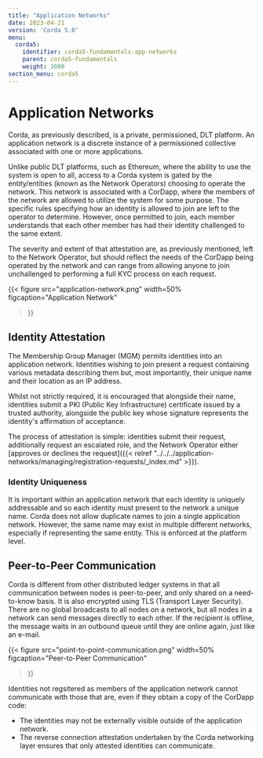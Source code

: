 ```yaml
---
title: "Application Networks"
date: 2023-04-21
version: 'Corda 5.0'
menu:
  corda5:
    identifier: corda5-fundamentals-app-networks
    parent: corda5-fundamentals
    weight: 2000
section_menu: corda5
---
```


# Application Networks

Corda, as previously described, is a private, permissioned, DLT platform. 
An application network is a discrete instance of a permissioned collective associated with one or more applications.

Unlike public DLT platforms, such as Ethereum, where the ability to use the system is open to all, access to a Corda system is gated by the entity/entities (known as the Network Operators) choosing to operate the network. 
This network is associated with a CorDapp, where the members of the network are allowed to utilize the system for some purpose. The specific rules specifying how an identity is allowed to join are left to the operator to determine. 
However, once permitted to join, each member understands that each other member has had their identity challenged to the same extent. 

The severity and extent of that attestation are, as previously mentioned, left to the Network Operator, but should reflect the needs of the CorDapp being operated by the network and can range from allowing anyone to join unchallenged to performing a full KYC process on each request.

{{< 
  figure
	 src="application-network.png"
   width=50%
	 figcaption="Application Network"
>}}

## Identity Attestation

The Membership Group Manager (MGM) permits identities into an application network. 
Identities wishing to join present a request containing various metadata describing them but, most importantly, their unique name and their location as an IP address.

Whilst not strictly required, it is encouraged that alongside their name, identities submit a PKI (Public Key Infrastructure) certificate issued by a trusted authority, alongside the public key whose signature represents the identity's affirmation of acceptance. 

The process of attestation is simple: identities submit their request, additionally request an escalated role, and the Network Operator either [approves or declines the request]({{< relref "../../../application-networks/managing/registration-requests/_index.md" >}}).

### Identity Uniqueness

It is important within an application network that each identity is uniquely addressable and so each identity must present to the network a unique name.
Corda does not allow duplicate names to join a single application network.
However, the same name may exist in multiple different networks, especially if representing the same entity. 
This is enforced at the platform level.

## Peer-to-Peer Communication

Corda is different from other distributed ledger systems in that all communication between nodes is peer-to-peer, and only shared on a need-to-know basis. It is also encrypted using TLS (Transport Layer Security). 
There are no global broadcasts to all nodes on a network, but all nodes in a network can send messages directly to each other. 
If the recipient is offline, the message waits in an outbound queue until they are online again, just like an e-mail.

{{< 
  figure
	 src="point-to-point-communication.png"
   width=50%
	 figcaption="Peer-to-Peer Communication"
>}}

Identities not regsitered as members of the application network cannot communicate with those that are, even if they obtain a copy of the CorDapp code:
* The identities may not be externally visible outside of the application network.
* The reverse connection attestation undertaken by the Corda networking layer ensures that only attested identities can communicate. 
